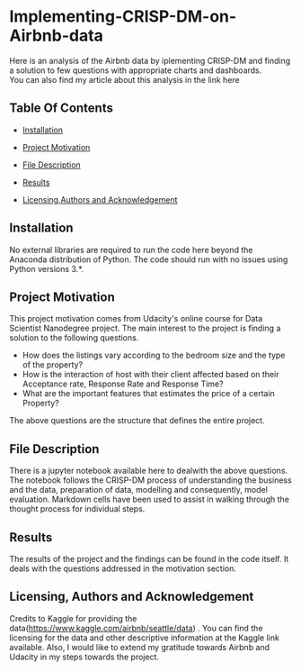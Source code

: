 # Implementing-CRISP-DM-on-Airbnb-data

Here is an analysis of the Airbnb data by iplementing CRISP-DM and finding a solution to few questions with appropriate charts and dashboards.       
You can also find my article about this analysis in the link here[](https://medium.com/@xpressprat/data-science-approach-to-visualize-and-provide-insights-to-airbnb-data-3a6ca3acc54d)


## Table Of Contents  
* [Installation](#installation)  
<a name="installation"/>

* [Project Motivation](#project-motivation)  
<a name="project-motivation"/>

* [File Description](#file-description)  
<a name="file-description"/>

* [Results](#results)  
<a name="results"/>

* [Licensing,Authors and Acknowledgement](#licensing)  
<a name="licensing"/>

## Installation
No external libraries are required to run the code here beyond the Anaconda distribution of Python. The code should run with no issues using Python versions 3.*. 

## Project Motivation
This project motivation comes from Udacity's online course for Data Scientist Nanodegree project. 
The main interest to the project is finding a solution to the following questions.

* How does the listings  vary according to the bedroom size and the type of the property? 
* How is the interaction of host with their client affected based on their Acceptance rate, Response Rate and Response Time?
* What are the important features that estimates the price of a certain Property?

The above questions are the structure that defines the entire project.

## File Description
There is a jupyter notebook available here to dealwith the above questions. The notebook follows the CRISP-DM process of understanding the business and the data, preparation of data, modelling and consequently, model evaluation. Markdown cells have been used to assist in walking through the thought process for individual steps.

## Results
The results of the project and the findings can be found in the code itself. It deals with the questions addressed in the motivation section.

## Licensing, Authors and Acknowledgement
Credits to Kaggle for providing the data(https://www.kaggle.com/airbnb/seattle/data) . You can find the licensing for the data and other descriptive information at the Kaggle link available. Also, I would like to extend my gratitude towards Airbnb and Udacity in my steps towards the project.
